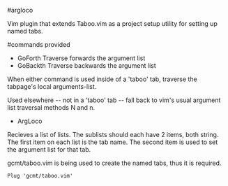 #argloco


Vim plugin that extends Taboo.vim as a project setup utility for setting up
named tabs.

#commands provided

* GoForth
    Traverse forwards the argument list
* GoBackth
    Traverse backwards the argument list

When either command is used inside of a 'taboo' tab, traverse the tabpage's local arguments-list.

Used elsewhere -- not in a 'taboo' tab -- fall back to vim's usual argument list traversal methods N and n.



* ArgLoco

Recieves a list of lists.  The sublists should each have 2 items, both string.
The first item on each list is the tab name.  The second item is used to set
the argument list for that tab.

gcmt/taboo.vim is being used to create the named tabs, thus it is required.

``Plug 'gcmt/taboo.vim'``


